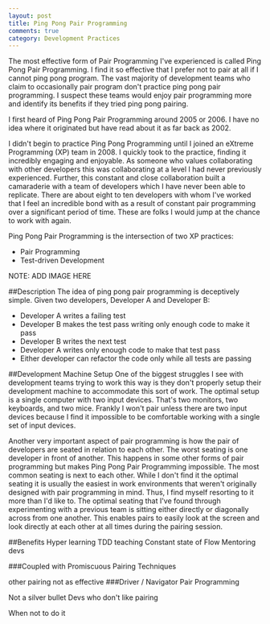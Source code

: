 ```yaml
---
layout: post
title: Ping Pong Pair Programming 
comments: true
category: Development Practices
---
```

The most effective form of Pair Programming I've experienced is called Ping Pong Pair Programming. I find it so effective that I prefer not to pair at all if I cannot ping pong program. The vast majority of development teams who claim to occasionally pair program don't practice ping pong pair programming. I suspect these teams would enjoy pair programming more and identify its benefits if they tried ping pong pairing.
<!--more-->
I first heard of Ping Pong Pair Programming around 2005 or 2006. I have no idea where it originated but have read about it as far back as 2002. 

I didn't begin to practice Ping Pong Programming until I joined an eXtreme Programming (XP) team in 2008. I quickly took to the practice, finding it incredibly engaging and enjoyable. As someone who values collaborating with other developers this was collaborating at a level I had never previously experienced.  Further, this constant and close collaboration built a camaraderie with a team of developers which I have never been able to replicate. There are about eight to ten developers with whom I've worked that I feel an incredible bond with as a result of constant pair programming over a significant period of time. These are folks I would jump at the chance to work with again.

Ping Pong Pair Programming is the intersection of two XP practices:

* Pair Programming
* Test-driven Development

NOTE: ADD IMAGE HERE

##Description
The idea of ping pong pair programming is deceptively simple. Given two developers, Developer A and Developer B:

* Developer A writes a failing test
* Developer B makes the test pass writing only enough code to make it pass
* Developer B writes the next test
* Developer A writes only enough code to make that test pass
* Either developer can refactor the code only while all tests are passing

##Development Machine Setup
One of the biggest struggles I see with development teams trying to work this way is they don't properly setup their development machine to accommodate this sort of work. The optimal setup is a single computer with two input devices. That's two monitors, two keyboards, and two mice. Frankly I won't pair unless there are two input devices because I find it impossible to be comfortable working with a single set of input devices.

Another very important aspect of pair programming is how the pair of developers are seated in relation to each other. The worst seating is one developer in front of another. This happens in some other forms of pair programming but makes Ping Pong Pair Programming impossible. 
The most common seating is next to each other. While I don't find it the optimal seating it is usually the easiest in work environments that weren't originally designed with pair programming in mind.  Thus, I find myself resorting to it more than I'd like to.
The optimal seating that I've found through experimenting with a previous team is sitting either directly or diagonally across from one another. This enables pairs to easily look at the screen and look directly at each other at all times during the pairing session.

##Benefits 
Hyper learning
TDD teaching
Constant state of Flow
Mentoring devs

###Coupled with Promiscuous Pairing Techniques

other pairing not as effective 
###Driver / Navigator Pair Programming

Not a silver bullet
Devs who don't like pairing

When not to do it